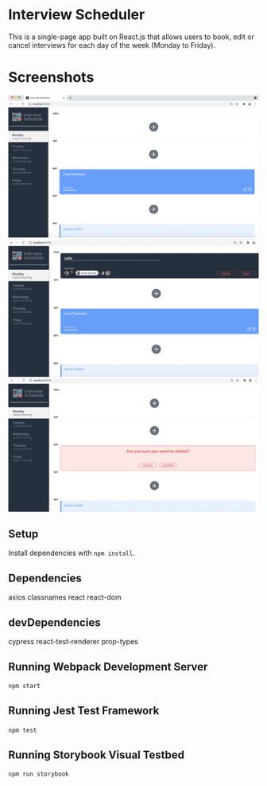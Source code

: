 # Interview Scheduler
This is a single-page app built on React.js that allows users to book, 
edit or cancel interviews for each day of the week (Monday to Friday). 

# Screenshots


!["Regular View of Appointment"](https://github.com/ruchi222/scheduler/blob/master/docs/Regular%20Views%20of%20appointments.png)
!["Creating/Editing an Interview"](https://github.com/ruchi222/scheduler/blob/master/docs/Creating%20and%20Editing%20an%20Interview.png)
!["Confirmation message before deleting an Interview"](https://github.com/ruchi222/scheduler/blob/master/docs/Confirmation%20Message%20before%20deleting%20an%20interview.png)



## Setup

Install dependencies with `npm install`.

## Dependencies

axios
classnames
react
react-dom

## devDependencies

cypress
react-test-renderer
prop-types

## Running Webpack Development Server

```sh
npm start
```

## Running Jest Test Framework

```sh
npm test
```

## Running Storybook Visual Testbed

```sh
npm run storybook
```
